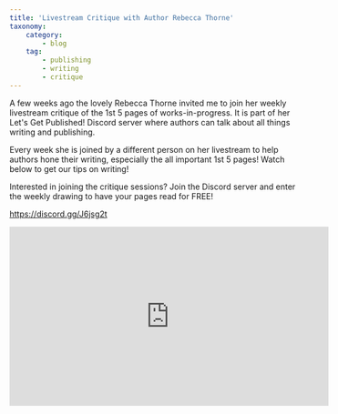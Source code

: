 ```yaml
---
title: 'Livestream Critique with Author Rebecca Thorne'
taxonomy:
    category:
        - blog
    tag:
        - publishing
        - writing
        - critique
---
```


A few weeks ago the lovely Rebecca Thorne invited me to join her weekly livestream critique of the 1st 5 pages of works-in-progress. It is part of her Let's Get Published! Discord server where authors can talk about all things writing and publishing. 

Every week she is joined by a different person on her livestream to help authors hone their writing, especially the all important 1st 5 pages! Watch below to get our tips on writing! 

Interested in joining the critique sessions? Join the Discord server and enter the weekly drawing to have your pages read for FREE!  

https://discord.gg/J6jsg2t

<iframe width="560" height="315" src="https://www.youtube.com/embed/b9JrMe-aJUg" frameborder="0" allow="accelerometer; autoplay; encrypted-media; gyroscope; picture-in-picture" allowfullscreen></iframe>